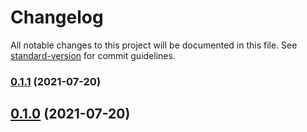 # Changelog

All notable changes to this project will be documented in this file. See [standard-version](https://github.com/conventional-changelog/standard-version) for commit guidelines.

### [0.1.1](https://github.com/kimisme9386/cdk-codepipeline-status/compare/v0.0.62...v0.1.1) (2021-07-20)

## [0.1.0](https://github.com/kimisme9386/cdk-codepipeline-status/compare/v0.0.61...v0.1.0) (2021-07-20)
